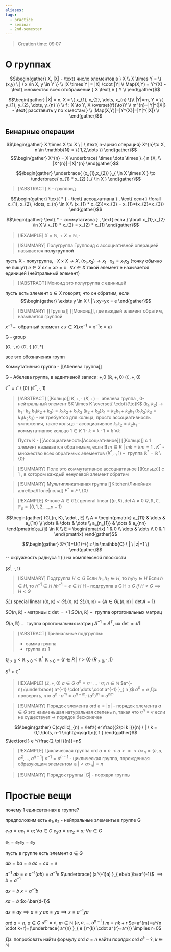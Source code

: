 ```yaml
---
aliases: 
tags:
  - practice
  - seminar
  - 2nd-semester
---
```


> Creation time: 09:07

# О группах

$$\begin{gather}
X, |X| - \text{ число элементов в  } X \\
X \times Y = \{ (x,y)  \ | \ x  \in  X, y  \in  Y \} \\
|X \times Y| = |X|  \cdot  |Y| \\
Map(X,Y) = Y^{X} - \text{ множество всех отображений   } X \text{ в } Y \\
\end{gather}$$

$$\begin{gather}
|X| = n, X = \{  x_{1}, x_{2}, \dots, x_{n}  \}\\
|Y|=m, Y = \{  y_{1}, y_{2}, \dots, y_{n}  \} \\
f : X \to Y, X  \overset{f}{\to}Y  \\
m^{n}=|Y|^{|X|} - \text{ расставить y по x местам } \\
|Map(X,Y)|=|Y^{X}|=|Y|^{|X|} \\
\end{gather}$$


## Бинарные операции

$$\begin{gather}
X \times X \to X  \ | \ \text{ n-арная операция} X^{n}\to X, n \in \mathbb{N} = \{ 1,2,\dots \}
\end{gather}$$
$$\begin{gather}
X^{n} = X \underbrace{ \times  \dots \times }_{ n }X, \\
|X^{n}|=|X|^{n}
\end{gather}$$

$$\begin{gather}
\underbrace{ (x_{1},x_{2}) }_{  \in X \times X } \to \underbrace{ x_{1} * x_{2} }_{  \in X }  
 \end{gather}$$
>[!ABSTRACT]
>X - группоид

$$\begin{gather}
\text{ * }  - \text{ ассоциативна } , \text{ если } \forall  x_{1}, x_{2}, \dots, x_{n}  \in  X \\
(x_{1} * x_{2})*x_{3} = x_{1}*(x_{2}*x_{3})
\end{gather}$$

$$\begin{gather}
\text{ * - коммутативна } , \text{ если } \forall x_{1},x_{2}  \in  X \\
x_{1} * x_{2} = x_{2} * x_{1}
\end{gather}$$

>[!EXAMPLE]
>$X=\mathbb{N}$, +
>$X=\mathbb{N}$, $\cdot$

>[!SUMMARY] Полугруппа
>Группоид с ассоциативной операцией называется **полугруппой**

пусть X - полугруппа, $\cdot$  $X \times X \to X$, $(x_{1},x_{2})\to x_{1}  \cdot x_{2} = x_{1}x_{2}$ (точку обычно не пишут)
$e  \in X$
$ex=xe=x \ \ \ \forall x  \in X$
такой элемент e называется единицей (нейтральный элемент)

>[!ABSTRACT] Моноид
>это полугруппа с единицей

пусть есть элемент $x  \in X$
говорят, что он обратим, если $$\begin{gather}
\exists y  \in X  \ | \ xy=yx = e
\end{gather}$$
>[!SUMMARY] [[Группа]] 
>[[Моноид]], где каждый элемент обратим, называется группой


$x^{-1} - \text{ обратный элемент к } x  \in X (x x^{-1}=x^{-1}x=e)$

G - group

$(G,  \cdot, e)$
$(G,  \cdot)$
$(G, *)$

все это обозначения групп

Коммутативная группа - [[Абелева группа]]

G - Абелева группа, в аддитивной записи: +,0
$(\mathbb{R}, +, 0)$
$(\mathbb{C}, +, 0)$

$\mathbb{C}^{*}=\mathbb{C} \setminus \{0\}$
$(\mathbb{C}^{*},  \cdot, 1)$

>[!ABSTRACT] [[Кольцо]] 
>$K, +,  \cdot$
>$(K, +)-\text{ абелева группа }$, 0-нейтральный элемент
>$K \times K  \overset{ \cdot}{\to}K$
>$(k_{1},k_{2})\to k_{1} \cdot k_{2}$
>$k_{1}(k_{2}+k_{3})=k_{1}k_{2} + k_{1}k_{3}$
>$(k_{2}+k_{3})k_{1}=k_{2}k_{1}+k_{3}k_{1}$
>$(k_{1}k_{2})k_{3}=k_{1}(k_{2}k_{3})$ - не требуется для кольца, просто ассоциативность умножения, такое кольцо - ассоциативное
>$k_{1}k_{2}=k_{2}k_{1}$ - коммутативное кольцо
>$1  \in K$
>$1 \cdot k = k  \cdot 1 = k$
>$\forall k$
>
>Пусть K - [[Ассоциативность|Ассоциативное]]  [[Кольцо]] с 1
>элемент называется обратимым, если $\exists$ $m \in K  \ | \ mk=km=1$
>.
>$K^{*}$ - множество всех обратимых элементов
>$(K^{*},  \cdot, 1) - \text{ группа }$
>$\mathbb{R}^{*}=\mathbb{R} \setminus \{ 0 \}$

>[!SUMMARY] Поле
>это коммутативное ассоциативное [[Кольцо]] с 1 , в котором каждый ненулевой элемент обратим

>[!SUMMARY] Мультипликативная группа [[Kitchen/Линейная алгебра/Поле|поля]] 
>$F^{*}=F \setminus \{ 0 \}$

>[!EXAMPLE]
>K-поле
>$A  \in GL (\text{ general linear })(n, K), \det A \neq 0$ 
>$Q, \mathbb{R}, \mathbb{C}, \mathbb{F}_{p}=\{ 0,1,2,\dots,p-1 \}$


$$\begin{gather}
(GL(n, K),  \cdot , E) \\
A = \begin{pmatrix}
a_{11} &  \dots  & a_{1n} \\
\dots & \dots & \dots \\
a_{n_{1}} & \dots & a_{nn}
\end{pmatrix};a_{ij}  \in  K \\
E = \begin{pmatrix}
1 & 0 \\
\dots & \dots \\
0 & 1
\end{pmatrix}
\end{gather}$$

$$\begin{gather}
S^{1}=U(1)=\{ z  \in  \mathbb{C}  \ | \  |z|=1 \}
\end{gather}$$ -- окружность радиуса 1 (i) на комплексной плоскости

$(S^{1},  \cdot, 1)$

>[!SUMMARY] Подгруппа
>$H  \subset G$
>Если $h_{1},h_{2}  \in H$, то
>$h_{1}h_{2}  \in H$
>Если $h  \in H$, то $h^{-1} \in H$
>$hh^{-1}=e  \in H$
>H - подгруппа в G
>H $\leq\ G$
>$if \ H \neq G \implies H < G$

$SL (\text{ special linear })(n,\mathbb{R}) <GL(n, \mathbb{R})$
$SL(n, \mathbb{R})=\{ A  \in GL(n, \mathbb{R})  \ | \ \det A = 1 \}$

$SO(n,\mathbb{R})$ - матрицы с $\det = +1$
$SO(n, \mathbb{R})- \text{ группа ортогональных матриц }$

$O(n, \mathbb{R})-\text{ группа ортогональных матриц }$
$A^{-1}=A^{T}$, их $\det = \pm 1$

>[!ABSTRACT] Тривиальные подгруппы:
>* самма группа
>* группа из 1

$\mathbb{Q}_{>0}<\mathbb{R}_{>0} <\mathbb{R}^{*}$
$\mathbb{R}_{>0} = \{ r  \in R  \ | \ r > 0 \}$
$(R_{>0},  \cdot, 1)$

$S^{1} < \mathbb{C}^{*}$

>[!EXAMPLE]
>$(\mathbb{Z}, +, 0)$
>$a  \in G$
>$a^{n}=a \cdot \dots  \cdot a$; $n  \in \mathbb{N}$
>$a^{-n}=\underbrace{ a^{-1} \cdot \dots  \cdot a^{-1} }_{ n }$
>$a^{0}=e$
>Дз: проверить, что $a^{n} \cdot a^{m} = a^{n+m}$; $(a^{n})^{m}=a^{nm}$

>[!SUMMARY] Порядок элемента
>$\text{ord a}=|a|$ - порядок элемента $a \in G$
>это наименьшая натуральная степень n, такая что $a^{n}=e$
>если не существует -> порядок бесконечен

$$\begin{gather}
C(cyclic)_{n} = \left\{  e^\frac{{2\pi k i}}{n}  \ | \  k = 0,1,\dots, n-1  \right\}=\sqrt[n]{ 1 }
\end{gather}$$
$\text{ord } e ^{\frac{2 \pi i}{n}}=n$


>[!EXAMPLE] Циклическая группа
>$\text{ord } a = n$
>$<a> = <a> _{n}= \{ e, a, a^{2}, \dots, a^{n-1} \}$
>$a^{-1}=a^{n-1}$ - циклическая группа, порожденная образующим элементом a
>$|<a>_{n}|=n$

>[!SUMMARY] Порядок группы
>$|G|$ - порядок группы

# Простые вещи

почему 1 единсвтенная в группе?

предположим есть $e_{1},e_{2}$ - нейтральные элементы в группе G

$e_{1}a=ae_{1}=a$;  $\forall a  \in G$
$e_{2}a=ae_{2}=a$;  $\forall a  \in G$

$e_{1}=e_{1}e_{2}=e_{2}$

пусть в группе есть элемент $a \in G$

$ab=ba=e$
$ac=ca=e$

$a^{-1}$
$ab=e$
$a^{-1}(ab)=a^{-1}e$
$\underbrace{ (a^{-1}a) }_{ eb=b }b=a^{-1}$
$\implies b= a^{-1}$

$ax=b$
$x=a^{-1}b$

$xa=b$
$x=\bar{d-1}$

$ax=ay \implies a=y$
$ax=ya\implies x=a^{-1}ya$

$\text{ord } a = n$, $a  \in G$
$a^{m}=e$, $m  \in \mathbb{N}$
$\{ e,a, \dots, a^{n-1} \}$
$m=nk+r$
$e=a^{m}=a^{n \cdot k+r}=(\underbrace{ a^{n} }_{ e })^{k} \cdot a^{r}=a^{r} \implies r=0$

Дз: попробовать найти формулу $\text{ord }a=n$
$\text{ найти порядок } \text{ord }a^{k}-?$, $k  \in \mathbb{N}$















